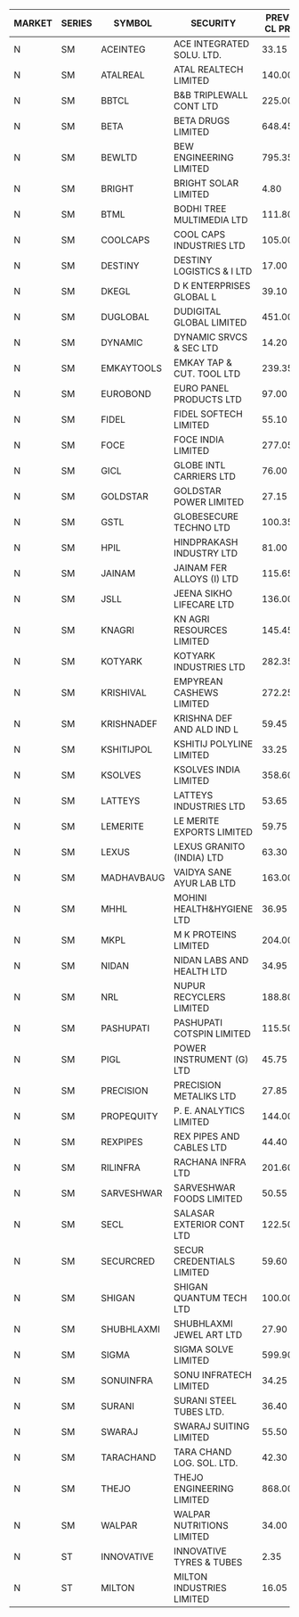 


| MARKET | SERIES | SYMBOL | SECURITY | PREV CL PR | OPEN PRICE | HIGH PRICE | LOW PRICE | CLOSE PRICE | NET TRDVAL | NET TRDQTY | CORP IND | HI 52 WK | LO 52 WK |
| ----- | ----- | ----- | ----- | ----- | ----- | ----- | ----- | ----- | ----- | ----- | ----- | ----- | ----- |
| N | SM | ACEINTEG | ACE INTEGRATED SOLU. LTD. | 33.15 | 34.80 | 34.80 | 34.80 | 34.80 | 1252800.00 | 36000 |  | 34.80 | 14.45 |
| N | SM | ATALREAL | ATAL REALTECH LIMITED | 140.00 | 140.50 | 141.50 | 140.50 | 141.50 | 451200.00 | 3200 |  | 188.40 | 39.00 |
| N | SM | BBTCL | B&B TRIPLEWALL CONT LTD | 225.00 | 235.00 | 240.00 | 235.00 | 240.00 | 475000.00 | 2000 |  | 307.00 | 73.00 |
| N | SM | BETA | BETA DRUGS LIMITED | 648.45 | 648.00 | 712.50 | 647.00 | 703.75 | 8502660.00 | 12400 |  | 1024.40 | 286.50 |
| N | SM | BEWLTD | BEW ENGINEERING LIMITED | 795.35 | 845.00 | 845.00 | 780.00 | 790.00 | 2812875.00 | 3500 |  | 1187.20 | 228.15 |
| N | SM | BRIGHT | BRIGHT SOLAR LIMITED | 4.80 | 4.80 | 4.85 | 4.50 | 4.55 | 138150.00 | 30000 |  | 10.55 | 3.90 |
| N | SM | BTML | BODHI TREE MULTIMEDIA LTD | 111.80 | 109.30 | 114.50 | 109.30 | 114.50 | 399720.00 | 3600 |  | 174.00 | 65.00 |
| N | SM | COOLCAPS | COOL CAPS INDUSTRIES LTD | 105.00 | 105.00 | 106.00 | 105.00 | 105.50 | 948000.00 | 9000 |  | 113.70 | 41.50 |
| N | SM | DESTINY | DESTINY LOGISTICS & I LTD | 17.00 | 17.85 | 17.85 | 17.85 | 17.85 | 107100.00 | 6000 |  | 20.85 | 8.05 |
| N | SM | DKEGL | D K ENTERPRISES GLOBAL L | 39.10 | 38.15 | 38.15 | 38.15 | 38.15 | 114450.00 | 3000 |  | 72.60 | 34.70 |
| N | SM | DUGLOBAL | DUDIGITAL GLOBAL LIMITED | 451.00 | 455.00 | 455.00 | 455.00 | 455.00 | 455000.00 | 1000 |  | 489.00 | 95.00 |
| N | SM | DYNAMIC | DYNAMIC SRVCS & SEC LTD | 14.20 | 13.35 | 14.10 | 13.35 | 14.10 | 111200.00 | 8000 |  | 57.70 | 13.00 |
| N | SM | EMKAYTOOLS | EMKAY TAP & CUT. TOOL LTD | 239.35 | 251.25 | 251.25 | 251.25 | 251.25 | 301500.00 | 1200 |  | 306.00 | 109.00 |
| N | SM | EUROBOND | EURO PANEL PRODUCTS LTD | 97.00 | 96.55 | 96.90 | 96.20 | 96.85 | 965900.00 | 10000 |  | 147.65 | 72.05 |
| N | SM | FIDEL | FIDEL SOFTECH LIMITED | 55.10 | 53.50 | 58.20 | 52.10 | 56.65 | 4873950.00 | 87000 |  | 63.00 | 52.10 |
| N | SM | FOCE | FOCE INDIA LIMITED | 277.05 | 277.00 | 302.85 | 277.00 | 302.40 | 529080.00 | 1800 |  | 408.00 | 185.10 |
| N | SM | GICL | GLOBE INTL CARRIERS LTD | 76.00 | 79.65 | 79.65 | 79.65 | 79.65 | 1194750.00 | 15000 |  | 79.65 | 17.15 |
| N | SM | GOLDSTAR | GOLDSTAR POWER LIMITED | 27.15 | 28.50 | 28.50 | 28.50 | 28.50 | 171000.00 | 6000 |  | 28.55 | 20.00 |
| N | SM | GSTL | GLOBESECURE TECHNO LTD | 100.35 | 105.35 | 105.35 | 105.35 | 105.35 | 842800.00 | 8000 |  | 105.35 | 55.00 |
| N | SM | HPIL | HINDPRAKASH INDUSTRY LTD | 81.00 | 81.75 | 82.00 | 81.75 | 82.00 | 491250.00 | 6000 |  | 93.90 | 45.50 |
| N | SM | JAINAM | JAINAM FER ALLOYS (I) LTD | 115.65 | 115.00 | 115.00 | 115.00 | 115.00 | 230000.00 | 2000 |  | 218.60 | 69.70 |
| N | SM | JSLL | JEENA SIKHO LIFECARE LTD | 136.00 | 138.00 | 143.90 | 138.00 | 143.90 | 3644100.00 | 26000 |  | 182.50 | 133.40 |
| N | SM | KNAGRI | KN AGRI RESOURCES LIMITED | 145.45 | 142.00 | 145.00 | 142.00 | 145.00 | 1153200.00 | 8000 |  | 261.00 | 130.00 |
| N | SM | KOTYARK | KOTYARK INDUSTRIES LTD | 282.35 | 282.35 | 292.00 | 282.35 | 292.00 | 928000.00 | 3200 |  | 402.00 | 67.90 |
| N | SM | KRISHIVAL | EMPYREAN CASHEWS LIMITED | 272.25 | 285.50 | 285.85 | 285.50 | 285.85 | 6001200.00 | 21000 |  | 321.65 | 68.00 |
| N | SM | KRISHNADEF | KRISHNA DEF AND ALD IND L | 59.45 | 57.20 | 57.20 | 56.85 | 56.90 | 1196400.00 | 21000 |  | 118.35 | 56.85 |
| N | SM | KSHITIJPOL | KSHITIJ POLYLINE LIMITED | 33.25 | 32.00 | 32.00 | 32.00 | 32.00 | 1493120.00 | 46660 |  | 45.65 | 23.50 |
| N | SM | KSOLVES | KSOLVES INDIA LIMITED | 358.60 | 349.20 | 361.00 | 349.00 | 357.90 | 4556920.00 | 12800 |  | 753.40 | 292.60 |
| N | SM | LATTEYS | LATTEYS INDUSTRIES LTD | 53.65 | 51.05 | 51.05 | 51.05 | 51.05 | 204200.00 | 4000 |  | 63.80 | 51.05 |
| N | SM | LEMERITE | LE MERITE EXPORTS LIMITED | 59.75 | 57.50 | 58.20 | 57.50 | 57.60 | 462240.00 | 8000 |  | 77.20 | 52.50 |
| N | SM | LEXUS | LEXUS GRANITO (INDIA) LTD | 63.30 | 66.00 | 66.00 | 66.00 | 66.00 | 132000.00 | 2000 |  | 77.00 | 10.30 |
| N | SM | MADHAVBAUG | VAIDYA SANE AYUR LAB LTD | 163.00 | 167.15 | 167.15 | 163.00 | 163.00 | 528240.00 | 3200 |  | 249.40 | 133.25 |
| N | SM | MHHL | MOHINI HEALTH&HYGIENE LTD | 36.95 | 35.55 | 35.55 | 35.50 | 35.50 | 213150.00 | 6000 |  | 47.40 | 19.15 |
| N | SM | MKPL | M K PROTEINS LIMITED | 204.00 | 205.00 | 205.00 | 204.00 | 204.00 | 818000.00 | 4000 |  | 215.00 | 81.00 |
| N | SM | NIDAN | NIDAN LABS AND HEALTH LTD | 34.95 | 34.00 | 35.45 | 34.00 | 35.45 | 206900.00 | 6000 |  | 70.70 | 32.20 |
| N | SM | NRL | NUPUR RECYCLERS LIMITED | 188.80 | 189.00 | 189.00 | 181.20 | 183.15 | 10374210.00 | 56100 |  | 316.05 | 124.20 |
| N | SM | PASHUPATI | PASHUPATI COTSPIN LIMITED | 115.50 | 116.50 | 116.50 | 116.50 | 116.50 | 186400.00 | 1600 |  | 170.00 | 63.30 |
| N | SM | PIGL | POWER INSTRUMENT (G) LTD | 45.75 | 43.50 | 47.90 | 43.50 | 47.90 | 443800.00 | 10000 |  | 88.60 | 37.75 |
| N | SM | PRECISION | PRECISION METALIKS LTD | 27.85 | 29.00 | 29.50 | 29.00 | 29.10 | 350200.00 | 12000 |  | 55.95 | 23.65 |
| N | SM | PROPEQUITY | P. E. ANALYTICS LIMITED | 144.00 | 147.15 | 147.15 | 147.00 | 147.00 | 352980.00 | 2400 |  | 204.10 | 135.00 |
| N | SM | REXPIPES | REX PIPES AND CABLES LTD | 44.40 | 45.60 | 45.60 | 45.60 | 45.60 | 182400.00 | 4000 |  | 64.35 | 26.00 |
| N | SM | RILINFRA | RACHANA INFRA LTD | 201.60 | 202.55 | 206.00 | 202.15 | 202.85 | 13187900.00 | 65000 |  | 244.00 | 184.00 |
| N | SM | SARVESHWAR | SARVESHWAR FOODS LIMITED | 50.55 | 52.40 | 52.45 | 50.00 | 50.00 | 13529200.00 | 270400 |  | 67.65 | 17.10 |
| N | SM | SECL | SALASAR EXTERIOR CONT LTD | 122.50 | 120.00 | 122.00 | 116.50 | 119.25 | 1798500.00 | 15000 |  | 143.00 | 19.50 |
| N | SM | SECURCRED | SECUR CREDENTIALS LIMITED | 59.60 | 60.00 | 61.00 | 60.00 | 60.50 | 1139670.00 | 18900 |  | 145.00 | 17.50 |
| N | SM | SHIGAN | SHIGAN QUANTUM TECH LTD | 100.00 | 95.05 | 95.05 | 95.05 | 95.05 | 285150.00 | 3000 |  | 140.00 | 81.15 |
| N | SM | SHUBHLAXMI | SHUBHLAXMI JEWEL ART LTD | 27.90 | 27.10 | 28.50 | 27.00 | 28.50 | 82600.00 | 3000 |  | 41.65 | 11.20 |
| N | SM | SIGMA | SIGMA SOLVE LIMITED | 599.90 | 599.90 | 599.90 | 599.90 | 599.90 | 179970.00 | 300 |  | 745.75 | 150.00 |
| N | SM | SONUINFRA | SONU INFRATECH LIMITED | 34.25 | 34.25 | 35.80 | 34.25 | 34.25 | 622050.00 | 18000 |  | 37.00 | 19.80 |
| N | SM | SURANI | SURANI STEEL TUBES LTD. | 36.40 | 38.00 | 38.00 | 38.00 | 38.00 | 76000.00 | 2000 |  | 49.55 | 19.95 |
| N | SM | SWARAJ | SWARAJ SUITING LIMITED | 55.50 | 56.50 | 58.85 | 56.50 | 58.00 | 1038300.00 | 18000 |  | 86.00 | 44.50 |
| N | SM | TARACHAND | TARA CHAND LOG. SOL. LTD. | 42.30 | 36.85 | 45.95 | 36.85 | 45.95 | 165600.00 | 4000 |  | 66.00 | 33.00 |
| N | SM | THEJO | THEJO ENGINEERING LIMITED | 868.00 | 875.00 | 875.00 | 875.00 | 875.00 | 262500.00 | 300 |  | 3950.00 | 802.00 |
| N | SM | WALPAR | WALPAR NUTRITIONS LIMITED | 34.00 | 32.35 | 32.35 | 32.30 | 32.30 | 193900.00 | 6000 |  | 51.50 | 25.50 |
| N | ST | INNOVATIVE | INNOVATIVE TYRES & TUBES | 2.35 | 2.25 | 2.35 | 2.25 | 2.25 | 47550.00 | 21000 |  | 37.00 | 2.25 |
| N | ST | MILTON | MILTON INDUSTRIES LIMITED | 16.05 | 15.30 | 15.30 | 15.30 | 15.30 | 67320.00 | 4400 |  | 18.00 | 11.05 |



